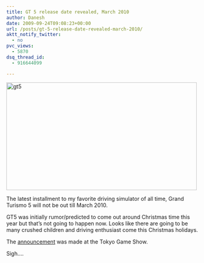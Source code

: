 ```yaml
---
title: GT 5 release date revealed, March 2010
author: Danesh
date: 2009-09-24T09:08:23+00:00
url: /posts/gt-5-release-date-revealed-march-2010/
aktt_notify_twitter:
  - no
pvc_views:
  - 5870
dsq_thread_id:
  - 916644099

---
```

[<img loading="lazy" class="alignnone size-medium wp-image-1776" title="gt5" src="/wp-content/uploads/2009/09/gt5-500x283.png" alt="gt5" width="500" height="283" srcset="/wp-content/uploads/2009/09/gt5-500x283.png 500w, /wp-content/uploads/2009/09/gt5.png 600w" sizes="(max-width: 500px) 100vw, 500px" />][1]

The latest installment to my favorite driving simulator of all time, Grand Turismo 5 will not be out till March 2010.

GT5 was initially rumor/predicted to come out around Christmas time this year but that&#8217;s not going to happen now. Looks like there are going to be many crushed children and driving enthusiast come this Christmas holidays.

The [announcement][2] was made at the Tokyo Game Show.

Sigh&#8230;.

 [1]: /wp-content/uploads/2009/09/gt5.png
 [2]: http://www.joystiq.com/2009/09/24/tgs-2009-gran-turismo-5-coming-to-japan-in-march/